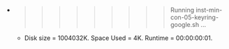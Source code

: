 * >>>>>>>>> Running inst-min-con-05-keyring-google.sh ...
  * Disk size = 1004032K. Space Used = 4K. Runtime = 00:00:00:01.

